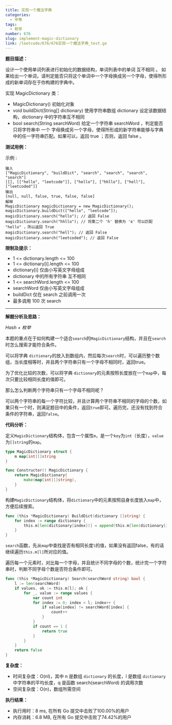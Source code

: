 ```yaml
---
title: 实现一个魔法字典
categories:
  - 中等
tags:
  - 枚举
number: 676
slug: implement-magic-dictionary
link: /leetcode/676/676实现一个魔法字典_test.go
---
```



**题目描述：**

设计一个使用单词列表进行初始化的数据结构，单词列表中的单词 互不相同 。 如果给出一个单词，请判定能否只将这个单词中一个字母换成另一个字母，使得所形成的新单词存在于你构建的字典中。

实现 MagicDictionary 类：

- MagicDictionary() 初始化对象
- void buildDict(String[] dictionary) 使用字符串数组 dictionary 设定该数据结构，dictionary 中的字符串互不相同
- bool search(String searchWord) 给定一个字符串 searchWord ，判定能否只将字符串中 一个 字母换成另一个字母，使得所形成的新字符串能够与字典中的任一字符串匹配。如果可以，返回 true ；否则，返回 false 。


**测试用例：**

示例 :
```
输入
["MagicDictionary", "buildDict", "search", "search", "search", "search"]
[[], [["hello", "leetcode"]], ["hello"], ["hhllo"], ["hell"], ["leetcoded"]]
输出
[null, null, false, true, false, false]
解释
MagicDictionary magicDictionary = new MagicDictionary();
magicDictionary.buildDict(["hello", "leetcode"]);
magicDictionary.search("hello"); // 返回 False
magicDictionary.search("hhllo"); // 将第二个 'h' 替换为 'e' 可以匹配 "hello" ，所以返回 True
magicDictionary.search("hell"); // 返回 False
magicDictionary.search("leetcoded"); // 返回 False
```

**限制及提示：**
- 1 <= dictionary.length <= 100
- 1 <= dictionary[i].length <= 100
- dictionary[i] 仅由小写英文字母组成
- dictionary 中的所有字符串 互不相同
- 1 <= searchWord.length <= 100
- searchWord 仅由小写英文字母组成
- buildDict 仅在 search 之前调用一次
- 最多调用 100 次 search

---
**解题分析及思路：**

_Hash + 枚举_

本题的重点在于如何构建一个适合`search`的`MagicDictionary`结构，并且在`search`时怎么搜索才能符合条件。

可以将字典 `dictionary`的放入到数组内，然后每次`search`时，可以遍历整个数组，当长度相等时，并且两个字符串只有一个字母不相同时，返回true。

为了优化比较的次数，可以将字典 `dictionary`的元素按照长度放在一个`map`中，每次只要比较相同长度的值即可。

那么怎么判断两个字符串只有一个字母不相同呢？

可以两个字符串的每一个字符比较，并且计算两个字符串不相同的字母的个数，如果只有一个时，则满足题目中的条件，返回`true`即可。遍历完，还没有找到符合条件的字符串，返回`false`。



**代码分析：**

定义`MagicDictionary`结构体，包含一个属性`m`，是一个`key`为`int`（长度），`value`为`[]string`的`map`。
```go
type MagicDictionary struct {
	m map[int][]string
}

func Constructor() MagicDictionary {
	return MagicDictionary{
		make(map[int][]string),
	}
}
```

构建`MagicDictionary`结构体，将`dictionary`中的元素按照自身长度放入`map`中，方便后续搜索。
```go
func (this *MagicDictionary) BuildDict(dictionary []string) {
	for index := range dictionary {
		this.m[len(dictionary[index])] = append(this.m[len(dictionary[index])], dictionary[index])
	}
}
```

`search`函数，先从`map`中查找是否有相同长度`l`的值，如果没有返回false，有的话继续遍历`this.m[l]`所对应的值。

遍历每一个元素时，对比每一个字母，并且统计不同字母的个数，统计完一个字符串时，判断不同字母个数是否符合条件即可。
```go
func (this *MagicDictionary) Search(searchWord string) bool {
	l := len(searchWord)
	if values, ok := this.m[l]; ok {
		for _, value := range values {
			var count int
			for index := 0; index < l; index++ {
				if value[index] != searchWord[index] {
					count++
				}
			}
			if count == 1 {
				return true
			}
		}
	}
	return false
}
```

**复杂度：**

- 时间复杂度：O(nl)，其中 n 是数组 `dictionary` 的长度，l 是数组 `dictionary` 中字符串的平均长度，q 是函数 search(searchWord) 的调用次数
- 空间复杂度：O(n)，数组所需空间

**执行结果：**

- 执行用时：8 ms, 在所有 Go 提交中击败了100.00%的用户
- 内存消耗：6.8 MB, 在所有 Go 提交中击败了74.42%的用户
